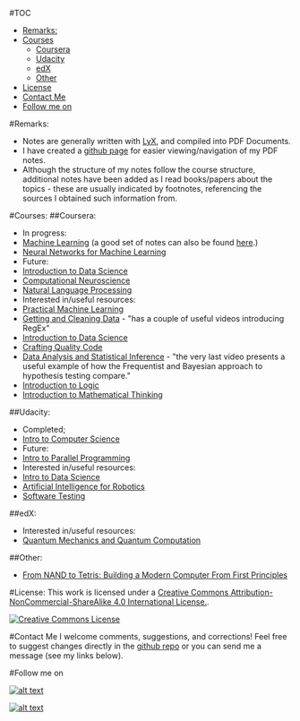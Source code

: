 #TOC
- [Remarks:](#remark)
- [Courses](#courses)
	- [Coursera](#coursera)
	- [Udacity](#udacity)
	- [edX](#edx)
	- [Other](#other)
- [License](#license)
- [Contact Me](#contact-me)
- [Follow me on](#follow-me-on)

#<a name="remarks">Remarks</a>:
- Notes are generally written with [LyX](http://www.lyx.org/), and compiled into PDF Documents. 
- I have created a [github page](http://andyandy1992.github.io/MyMOOCs/) for easier viewing/navigation of my PDF notes.
- Although the structure of my notes follow the course structure, additional notes have been added as I read books/papers about the topics - these are usually indicated by footnotes, referencing the sources I obtained such information from.

#<a name="courses">Courses</a>:
##<a name="coursera">Coursera</a>:
- In progress:
 - [Machine Learning](https://www.coursera.org/learn/machine-learning) (a good set of notes can also be found [here](http://www.holehouse.org/mlclass/).)
 - [Neural Networks for Machine Learning](https://www.coursera.org/course/neuralnets)
- Future:
 - [Introduction to Data Science](https://www.coursera.org/course/datasci)
 - [Computational Neuroscience](https://www.coursera.org/course/compneuro)
 - [Natural Language Processing](https://www.coursera.org/course/nlangp)
- Interested in/useful resources:
 - [Practical Machine Learning](https://www.coursera.org/course/predmachlearn)
 - [Getting and Cleaning Data](https://www.coursera.org/course/getdata) - "has a couple of useful videos introducing RegEx"
 - [Introduction to Data Science](https://www.coursera.org/course/datasci)
 - [Crafting Quality Code](https://www.coursera.org/course/programming2)
 - [Data Analysis and Statistical Inference](https://www.coursera.org/course/statistics) - "the very last video presents a useful example of how the Frequentist and Bayesian approach to hypothesis testing compare."
 - [Introduction to Logic](https://www.coursera.org/course/intrologic)
 - [Introduction to Mathematical Thinking](https://www.coursera.org/course/maththink)

##<a name="udacity">Udacity</a>:
- Completed;
 - [Intro to Computer Science](https://www.udacity.com/course/intro-to-computer-science--cs101)
- Future:                        
 - [Intro to Parallel Programming](https://www.udacity.com/course/intro-to-parallel-programming--cs344)
- Interested in/useful resources:
 - [Intro to Data Science](https://www.udacity.com/course/intro-to-data-science--ud359)
 - [Artificial Intelligence for Robotics](https://www.udacity.com/course/artificial-intelligence-for-robotics--cs373)
 - [Software Testing](https://www.udacity.com/course/software-testing--cs258)

##<a name="edx">edX</a>:
- Interested in/useful resources:
 - [Quantum Mechanics and Quantum Computation](https://www.edx.org/course/quantum-mechanics-quantum-computation-uc-berkeleyx-cs-191x)

##<a name="other">Other</a>:
- [From NAND to Tetris: Building a Modern Computer From First Principles](http://www.nand2tetris.org/)

#<a name="license">License</a>:
This work is licensed under a [Creative Commons Attribution-NonCommercial-ShareAlike 4.0 International License.][by-nc-sa].

[![Creative Commons License][by-nc-sa-img]][by-nc-sa]

#<a name="contact-me">Contact Me</a>
I welcome comments, suggestions, and corrections! Feel free to suggest changes directly in the [github repo](https://github.com/andyandy1992/MyMOOCs) or you can send me a message (see my links below).


#<a name="follow-me-on">Follow me on</a>
<!-- Please don't remove this: Grab your social icons from https://github.com/carlsednaoui/gitsocial -->

<!-- display the social media buttons in your README -->

[![alt text][1.1]][1]
<!--[![alt text][2.1]][2]
[![alt text][3.1]][3]
[![alt text][4.1]][4]
[![alt text][5.1]][5]-->
[![alt text][6.1]][6]


<!-- links to social media icons -->
<!-- no need to change these -->

<!-- icons with padding -->

[1.1]: http://i.imgur.com/tXSoThF.png (twitter icon with padding)
[2.1]: http://i.imgur.com/P3YfQoD.png (facebook icon with padding)
[3.1]: http://i.imgur.com/yCsTjba.png (google plus icon with padding)
[4.1]: http://i.imgur.com/YckIOms.png (tumblr icon with padding)
[5.1]: http://i.imgur.com/1AGmwO3.png (dribbble icon with padding)
[6.1]: http://i.imgur.com/0o48UoR.png (github icon with padding)

<!-- icons without padding -->

[1.2]: http://i.imgur.com/wWzX9uB.png (twitter icon without padding)
[2.2]: http://i.imgur.com/fep1WsG.png (facebook icon without padding)
[3.2]: http://i.imgur.com/VlgBKQ9.png (google plus icon without padding)
[4.2]: http://i.imgur.com/jDRp47c.png (tumblr icon without padding)
[5.2]: http://i.imgur.com/Vvy3Kru.png (dribbble icon without padding)
[6.2]: http://i.imgur.com/9I6NRUm.png (github icon without padding)

<!-- links to your social media accounts -->
<!-- update these accordingly -->

[1]: http://www.twitter.com/andyandy1992
<!--[2]: http://www.facebook.com/sednaoui
[3]: https://plus.google.com/+CarlSednaoui
[4]: http://carlsed.tumblr.com
[5]: http://dribbble.com/carlsednaoui-->
[6]: http://www.github.com/andyandy1992

<!-- Please don't remove this: Grab your social icons from https://github.com/carlsednaoui/gitsocial -->

[by-nc-sa]: http://creativecommons.org/licenses/by-nc-sa/4.0/
[by-nc-sa-img]: http://licensebuttons.net/l/by-nc-sa/4.0/88x31.png
